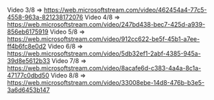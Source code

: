 Video 3/8 => https://web.microsoftstream.com/video/462454a4-77c5-4558-963a-821238172076
Video 4/8 => https://web.microsoftstream.com/video/247bd438-bec7-425d-a939-856eb6175919
Video 5/8 => https://web.microsoftstream.com/video/912cc622-be5f-45b1-a7ee-ff4b6fc8e0d2
Video 6/8 => https://web.microsoftstream.com/video/5db32ef1-2abf-4385-945a-39d8e5612b33 
Video 7/8 => https://web.microsoftstream.com/video/8acafe6d-c383-4a4a-8c1a-47177c0dbd50
Video 8/8 => https://web.microsoftstream.com/video/33008ebe-14d8-476b-b3e5-3a6d6453b147